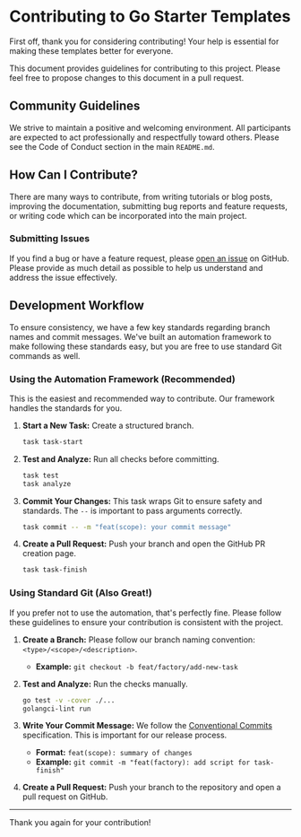 # Contributing to Go Starter Templates

First off, thank you for considering contributing! Your help is essential for making these templates better for everyone.

This document provides guidelines for contributing to this project. Please feel free to propose changes to this document in a pull request.

## Community Guidelines

We strive to maintain a positive and welcoming environment. All participants are expected to act professionally and respectfully toward others. Please see the Code of Conduct section in the main `README.md`.

## How Can I Contribute?

There are many ways to contribute, from writing tutorials or blog posts, improving the documentation, submitting bug reports and feature requests, or writing code which can be incorporated into the main project.

### Submitting Issues

If you find a bug or have a feature request, please [open an issue](https://github.com/contextvibes/firebase-studio-go/issues) on GitHub. Please provide as much detail as possible to help us understand and address the issue effectively.

## Development Workflow

To ensure consistency, we have a few key standards regarding branch names and commit messages. We've built an automation framework to make following these standards easy, but you are free to use standard Git commands as well.

### Using the Automation Framework (Recommended)

This is the easiest and recommended way to contribute. Our framework handles the standards for you.

1.  **Start a New Task:** Create a structured branch.
    ```bash
    task task-start
    ```

2.  **Test and Analyze:** Run all checks before committing.
    ```bash
    task test
    task analyze
    ```

3.  **Commit Your Changes:** This task wraps Git to ensure safety and standards. The `--` is important to pass arguments correctly.
    ```bash
    task commit -- -m "feat(scope): your commit message"
    ```

4.  **Create a Pull Request:** Push your branch and open the GitHub PR creation page.
    ```bash
    task task-finish
    ```

### Using Standard Git (Also Great!)

If you prefer not to use the automation, that's perfectly fine. Please follow these guidelines to ensure your contribution is consistent with the project.

1.  **Create a Branch:** Please follow our branch naming convention: `<type>/<scope>/<description>`.
    *   **Example:** `git checkout -b feat/factory/add-new-task`

2.  **Test and Analyze:** Run the checks manually.
    ```bash
    go test -v -cover ./...
    golangci-lint run
    ```

3.  **Write Your Commit Message:** We follow the [Conventional Commits](https://www.conventionalcommits.org/en/v1.0.0/) specification. This is important for our release process.
    *   **Format:** `feat(scope): summary of changes`
    *   **Example:** `git commit -m "feat(factory): add script for task-finish"`

4.  **Create a Pull Request:** Push your branch to the repository and open a pull request on GitHub.

---

Thank you again for your contribution!
